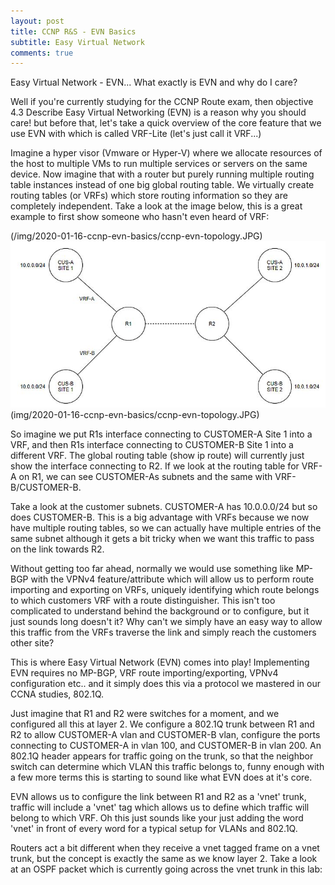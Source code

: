 ```yaml
---
layout: post
title: CCNP R&S - EVN Basics 
subtitle: Easy Virtual Network
comments: true
---
```


Easy Virtual Network - EVN... What exactly is EVN and why do I care?

Well if you're currently studying for the CCNP Route exam, then objective 4.3 Describe Easy Virtual Networking (EVN) is a reason why you should care! but before that, let's take a quick overview of the core feature that we use EVN with which is called VRF-Lite (let's just call it VRF...)

Imagine a hyper visor (Vmware or Hyper-V) where we allocate resources of the host to multiple VMs to run multiple services or servers on the same device. Now imagine that with a router but purely running multiple routing table instances instead of one big global routing table. We virtually create routing tables (or VRFs) which store routing information so they are completely independent. Take a look at the image below, this is a great example to first show someone who hasn't even heard of VRF:

(/img/2020-01-16-ccnp-evn-basics/ccnp-evn-topology.JPG)
![test](/img/2020-01-16-ccnp-evn-basics/ccnp-evn-topology.JPG)
(img/2020-01-16-ccnp-evn-basics/ccnp-evn-topology.JPG)

So imagine we put R1s interface connecting to CUSTOMER-A Site 1 into a VRF, and then R1s interface connecting to CUSTOMER-B Site 1 into a different VRF. The global routing table (show ip route) will currently just show the interface connecting to R2. If we look at the routing table for VRF-A on R1, we can see CUSTOMER-As subnets and the same with VRF-B/CUSTOMER-B.

Take a look at the customer subnets. CUSTOMER-A has 10.0.0.0/24 but so does CUSTOMER-B. This is a big advantage with VRFs because we now have multiple routing tables, so we can actually have multiple entries of the same subnet although it gets a bit tricky when we want this traffic to pass on the link towards R2.

Without getting too far ahead, normally we would use something like MP-BGP with the VPNv4 feature/attribute which will allow us to perform route importing and exporting on VRFs, uniquely identifying which route belongs to which customers VRF with a route distinguisher. This isn't too complicated to understand behind the background or to configure, but it just sounds long doesn't it? Why can't we simply have an easy way to allow this traffic from the VRFs traverse the link and simply reach the customers other site?

This is where Easy Virtual Network (EVN) comes into play! Implementing EVN requires no MP-BGP, VRF route importing/exporting, VPNv4 configuration etc.. and it simply does this via a protocol we mastered in our CCNA studies, 802.1Q.


Just imagine that R1 and R2 were switches for a moment, and we configured all this at layer 2. We configure a 802.1Q trunk between R1 and R2 to allow CUSTOMER-A vlan and CUSTOMER-B vlan, configure the ports connecting to CUSTOMER-A in vlan 100, and CUSTOMER-B in vlan 200. An 802.1Q header appears for traffic going on the trunk, so that the neighbor switch can determine which VLAN this traffic belongs to, funny enough with a few more terms this is starting to sound like what EVN does at it's core.

EVN allows us to configure the link between R1 and R2 as a 'vnet' trunk, traffic will include a 'vnet' tag which allows us to define which traffic will belong to which VRF. Oh this just sounds like your just adding the word 'vnet' in front of every word for a typical setup for VLANs and 802.1Q.

Routers act a bit different when they receive a vnet tagged frame on a vnet trunk, but the concept is exactly the same as we know layer 2. Take a look at an OSPF packet which is currently going across the vnet trunk in this lab: